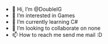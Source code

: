 - 👋 Hi, I’m @DoubleIG
- 👀 I’m interested in Games
- 🌱 I’m currently learning C#
- 💞️ I’m looking to collaborate on none
- 📫 How to reach me send me mail :D

<!---
DoubleIG/DoubleIG is a ✨ special ✨ repository because its `README.md` (this file) appears on your GitHub profile.
You can click the Preview link to take a look at your changes.
--->
